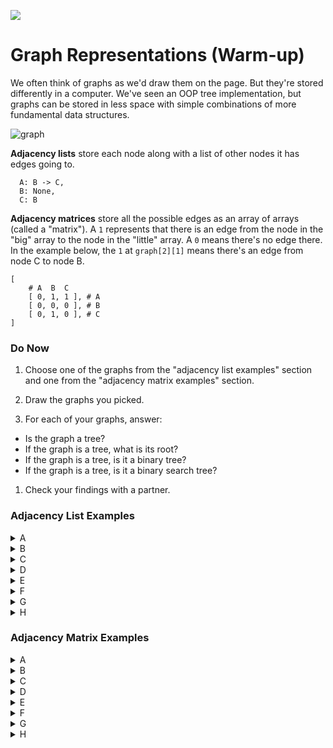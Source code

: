 <!--
Creator: SF WDI Team (Brianna)
Last Edited By: Brianna
Location: SF
-->

![](https://ga-dash.s3.amazonaws.com/production/assets/logo-9f88ae6c9c3871690e33280fcf557f33.png)

# Graph Representations (Warm-up)


We often think of graphs as we'd draw them on the page. But they're stored differently in a computer.  We've seen an OOP tree implementation, but graphs can be stored in less space with simple combinations of more fundamental data structures.

![graph](https://cloud.githubusercontent.com/assets/3254910/19509277/e2f49b22-9592-11e6-91be-adc6c827ea07.png)


**Adjacency lists** store each node along with a list of other nodes it has edges going to.

```
  A: B -> C,
  B: None,
  C: B
```

**Adjacency matrices** store all the possible edges as an array of arrays (called a "matrix"). A `1` represents that there is an edge from the node in the "big" array to the node in the "little" array. A `0` means there's no edge there.  In the example below, the `1` at `graph[2][1]` means there's an edge from node C to node B.

```
[
	# A  B  C  
	[ 0, 1, 1 ], # A
	[ 0, 0, 0 ], # B
	[ 0, 1, 0 ], # C
]
```





### Do Now

1. Choose one of the graphs from the "adjacency list examples" section and one from the "adjacency matrix examples" section.

1. Draw the graphs you picked.

1. For each of your graphs, answer:

  - Is the graph a tree?  
  - If the graph is a tree, what is its root?  
  - If the graph is a tree, is it a binary tree?  
  - If the graph is a tree, is it a binary search tree?   

1. Check your findings with a partner.


### Adjacency List Examples

<details><summary>A</summary>

```
  1: 2,
  2: 1,
  3: 2 -> 5,
  4: None,
  5: 4 -> 6,
  6: 5
```
</details>

<details><summary>B</summary>

```
  1: 4,
  2: 3,
  3: None,
  4: None,
  5: 1 -> 2 -> 4 -> 6,
  6: None
```
</details>

<details><summary>C</summary>

```
  1: 6,
  2: 1,
  3: 5,
  4: 3,
  5: 2,
  6: 4
```
</details>

<details><summary>D</summary>

```
  1: 4,
  2: 1 -> 4,
  3: None,
  4: 3 -> 6,
  5: 2,
  6: 1 -> 3
```
</details>

<details><summary>E</summary>

```
  1: None,
  2: 1,
  3: 2 -> 5,
  4: None,
  5: 4 -> 6,
  6: None
```
</details>

<details><summary>F</summary>

```
  1: None,
  2: 3,
  3: None,
  4: None,
  5: 1 -> 2 -> 4 -> 6,
  6: None
```
</details>

<details><summary>G</summary>

```
  1: 6,
  2: None,
  3: 5,
  4: 3,
  5: 2,
  6: 4
```
</details>

<details><summary>H</summary>

```
  1: None,
  2: None,
  3: 1 -> 2,
  4: 3 -> 6,
  5: None,
  6: 5
```
</details>


### Adjacency Matrix Examples


<details><summary>A</summary>
```
[
	# 1  2  3  4  5  6
	[ 0, 1, 0, 0, 0, 0 ], # 1
	[ 1, 0, 0, 0, 0, 0 ], # 2
	[ 0, 1, 0, 0, 1, 0 ], # 3
	[ 0, 0, 0, 0, 0, 0 ], # 4
	[ 0, 0, 0, 1, 0, 1 ], # 5
	[ 0, 0, 0, 0, 1, 0 ]  # 6
]
```
</details>

<details><summary>B</summary>
```
[
	# 1  2  3  4  5  6
	[ 0, 0, 0, 1, 0, 0 ], # 1
	[ 0, 0, 1, 0, 0, 0 ], # 2
	[ 0, 0, 0, 0, 0, 0 ], # 3
	[ 0, 0, 0, 0, 0, 0 ], # 4
	[ 1, 1, 0, 1, 0, 1 ], # 5
	[ 0, 0, 0, 0, 0, 0 ]  # 6
]
```
</details>

<details><summary>C</summary>
```
[
	# 1  2  3  4  5  6
	[ 0, 0, 0, 0, 0, 1 ], # 1
	[ 1, 0, 0, 0, 0, 0 ], # 2
	[ 0, 0, 0, 0, 1, 0 ], # 3
	[ 0, 0, 1, 0, 0, 0 ], # 4
	[ 0, 1, 0, 0, 0, 0 ], # 5
	[ 0, 0, 0, 1, 0, 0 ]  # 6
]
```
</details>

<details><summary>D</summary>
```
[
	# 1  2  3  4  5  6
	[ 0, 0, 0, 1, 0, 0 ], # 1
	[ 1, 0, 0, 1, 0, 0 ], # 2
	[ 0, 0, 0, 0, 0, 0 ], # 3
	[ 0, 0, 1, 0, 0, 1 ], # 4
	[ 0, 1, 0, 0, 0, 0 ], # 5
	[ 1, 0, 1, 0, 0, 0 ]  # 6
]
```
</details>

<details><summary>E</summary>
```
[
	# 1  2  3  4  5  6
	[ 0, 0, 0, 0, 0, 0 ], # 1
	[ 1, 0, 0, 0, 0, 0 ], # 2
	[ 0, 1, 0, 0, 1, 0 ], # 3
	[ 0, 0, 0, 0, 0, 0 ], # 4
	[ 0, 0, 0, 1, 0, 1 ], # 5
	[ 0, 0, 0, 0, 0, 0 ]  # 6
]
```
</details>

<details><summary>F</summary>
```
[
	# 1  2  3  4  5  6
	[ 0, 0, 0, 0, 0, 0 ], # 1
	[ 0, 0, 1, 0, 0, 0 ], # 2
	[ 0, 0, 0, 0, 0, 0 ], # 3
	[ 0, 0, 0, 0, 0, 0 ], # 4
	[ 1, 1, 0, 1, 0, 1 ], # 5
	[ 0, 0, 0, 0, 0, 0 ]  # 6
]
```
</details>

<details><summary>G</summary>
```
[
	# 1  2  3  4  5  6
	[ 0, 0, 0, 0, 0, 1 ], # 1
	[ 0, 0, 0, 0, 0, 0 ], # 2
	[ 0, 0, 0, 0, 1, 0 ], # 3
	[ 0, 0, 1, 0, 0, 0 ], # 4
	[ 0, 1, 0, 0, 0, 0 ], # 5
	[ 0, 0, 0, 1, 0, 0 ]  # 6
]
```
</details>

<details><summary>H</summary>
```
[
	# 1  2  3  4  5  6
	[ 0, 0, 0, 0, 0, 0 ], # 1
	[ 0, 0, 0, 0, 0, 0 ], # 2
	[ 1, 1, 0, 0, 0, 0 ], # 3
	[ 0, 0, 1, 0, 0, 1 ], # 4
	[ 0, 0, 0, 0, 0, 0 ], # 5
	[ 0, 0, 0, 0, 1, 0 ]  # 6
]
```
</details>
